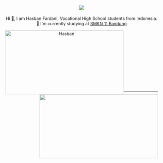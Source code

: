 <h1 align="center">
  <a href="https://git.io/typing-svg">
    <img src="https://readme-typing-svg.herokuapp.com/?lines=Hi,+Everyone...+👋;I+'m+Hasban...;Nice+to+meet+you!&center=true&size=30">
  </a>
</h1>

<!-- <h5 align="center">
  <code>
    <a href="" title=""><img width="22" src=".svg"></a>
  </code>
  <code>
    <a href="" title=""><img width="22" src=".svg"></a>
  </code>
</h5> -->

<p align="center">
  Hi 👋, I am Hasban Fardani, Vocational High School students from Indonesia.
<br>
  🔬 I'm currently studying at <a href="https://www.smkn11bdg.sch.id/">SMKN 11 Bandung</a>
</p>
<div align=center>
    <a href="https://github.com/vn7n24fzkq/github-profile-summary-cards" title="Go to Source">
      <img align="left" width=390 height=210 src="https://github-profile-summary-cards.vercel.app/api/cards/stats?username=hasban-fardani&theme=default" alt="Hasban" />
    </a>
    <a href="https://github.com/vn7n24fzkq/github-profile-summary-cards" title="Go to Source">
      <img align="right" width=390 height=210 src="https://github-profile-summary-cards.vercel.app/api/cards/most-commit-language?username=hasban-fardani&theme=default" />
    </a>
  </div>
<br><br><br><br><br><br><br><br><br><br><br>

<hr>
